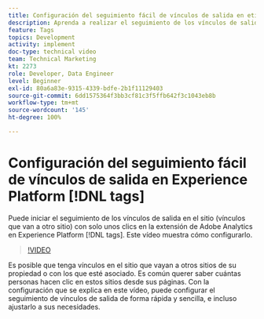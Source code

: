 ```yaml
---
title: Configuración del seguimiento fácil de vínculos de salida en etiquetas de Experience Platform
description: Aprenda a realizar el seguimiento de los vínculos de salida del sitio (vínculos que van a otro sitio) con tan solo unos clics en la extensión de Adobe Analytics en las etiquetas de Experience Platform.
feature: Tags
topics: Development
activity: implement
doc-type: technical video
team: Technical Marketing
kt: 2273
role: Developer, Data Engineer
level: Beginner
exl-id: 80a6a83e-9315-4339-bdfe-2b1f11129403
source-git-commit: 6dd1575364f3bb3cf81c3f5ffb642f3c1043eb8b
workflow-type: tm+mt
source-wordcount: '145'
ht-degree: 100%

---
```


# Configuración del seguimiento fácil de vínculos de salida en Experience Platform [!DNL tags]

Puede iniciar el seguimiento de los vínculos de salida en el sitio (vínculos que van a otro sitio) con solo unos clics en la extensión de Adobe Analytics en Experience Platform [!DNL tags]. Este vídeo muestra cómo configurarlo.

>[!VIDEO](https://video.tv.adobe.com/v/37633/?quality=12&learn=on&captions=spa)

Es posible que tenga vínculos en el sitio que vayan a otros sitios de su propiedad o con los que esté asociado. Es común querer saber cuántas personas hacen clic en estos sitios desde sus páginas. Con la configuración que se explica en este vídeo, puede configurar el seguimiento de vínculos de salida de forma rápida y sencilla, e incluso ajustarlo a sus necesidades.
